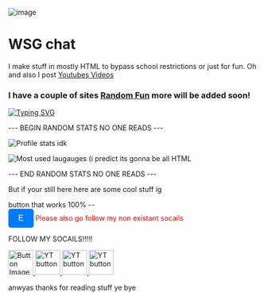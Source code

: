 ![image](https://github.com/user-attachments/assets/e4c79d28-bfe9-40f0-97e8-6511586c72e4)<h1 align="left">WSG chat</h1>

I make stuff in mostly HTML to bypass school restrictions or just for fun. Oh and also I post [Youtubes Videos](https://www.youtube.com/@InkBoyM)

<h3 align="left">
  I have a couple of sites <a href='https://www.random-fun.com'>Random Fun</a> more will be added soon!
</h3>

[![Typing SVG](https://readme-typing-svg.demolab.com/?font=Fira+Code&pause=1000&width=435&lines=Please+go+outside+and+touch+grass;How+vexingly+quick+daft+zebras+jump)](https://git.io/typing-svg)

--- BEGIN RANDOM STATS NO ONE READS ---

![Profile stats idk](https://github-readme-stats.vercel.app/api?username=inkboym&show_icons=true&theme=tokyonight&hide=[%22issues%22])

![Most used laugauges (i predict its gonna be all HTML](https://github-readme-stats.vercel.app/api/top-langs?username=inkboym&show_icons=true&theme=tokyonight&layout=compact)

--- END RANDOM STATS NO ONE READS ---

But if your still here here are some cool stuff ig

button that works 100% --  
<button style="padding:10px 20px; font-size:16px; background:#007bff; color:white; border:none; border-radius:5px;">E</button>
<span style="color:red">Please also go follow my non existant socails</span>

FOLLOW MY SOCAILS!!!!!


<a href="https://x.com/@InkBoyM">
  <img src="https://lh5.googleusercontent.com/r1YcUs7pcMPD_v_-7nv0km54_qaFFSPYGha3pSI9OoCEHo39OgstBf8JTlMjYk8thkp4skkDszrzJt79Nrz2zINPXpKNR1FU9m-RV6ABN6fesipR33bKRvN-4rXS0-9zOw=w1280" alt="Button Image" width="50">
</a>


<a href="https://youtube.com/@InkBoyM">
  <img src="https://lh3.googleusercontent.com/kVTQUzg7WHmo_sPL4hAEKO1Pj7e51uOd5guE-5CT9d4_QBy6jzfGA9ypfZT4n7N4WdPjE981rgSrr9J22ojqoOcQ0Ts6DRasgzI75def_L2cYtP4nCT8REQ6hx3ArKlRNw=w1280" alt="YT button" width="50">
</a>

<a href="https://bsky.app/profile/inkboym.bsky.social">
  <img src="https://upload.wikimedia.org/wikipedia/commons/thumb/7/7a/Bluesky_Logo.svg/2319px-Bluesky_Logo.svg.png" alt="YT button" width="50">
</a>

<a href="https://www.threads.net/@inkboym">
  <img src="https://logos-world.net/wp-content/uploads/2023/07/Threads-Logo.png" alt="YT button" width="50">
</a>


anwyas thanks for reading stuff ye bye


